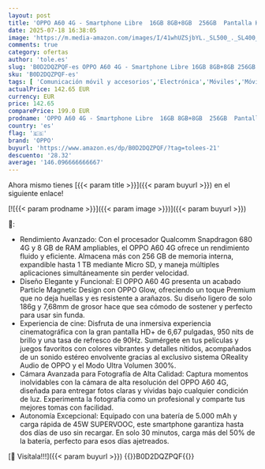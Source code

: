 ```yaml
---
layout: post
title: 'OPPO A60 4G - Smartphone Libre  16GB 8GB+8GB  256GB  Pantalla HD+ LCD 6.7"  Cámara 50+2+8 MP  Android  Batería 5000mAh  Carga Rápida 45W - Morado'
date: 2025-07-18 16:38:05
image: 'https://m.media-amazon.com/images/I/41whUZSjbYL._SL500_._SL400_.jpg'
comments: true
category: ofertas
author: 'tole.es'
slug: 'B0D2DQZPQF-es OPPO A60 4G - Smartphone Libre 16GB 8GB+8GB 256GB Pantalla...'
sku: 'B0D2DQZPQF-es'
tags: [ 'Comunicación móvil y accesorios','Electrónica','Móviles','Móviles y smartphones libres','android','oppo','🇪🇸', ]
actualPrice: 142.65 EUR
currency: EUR
price: 142.65
comparePrice: 199.0 EUR
prodname: 'OPPO A60 4G - Smartphone Libre  16GB 8GB+8GB  256GB  Pantalla HD+ LCD 6.7"  Cámara 50+2+8 MP  Android  Batería 5000mAh  Carga Rápida 45W - Morado'
country: 'es'
flag: '🇪🇸'
brand: 'OPPO'
buyurl: 'https://www.amazon.es/dp/B0D2DQZPQF/?tag=tolees-21'
descuento: '28.32'
average: '146.096666666667'
---
```


Ahora mismo tienes [{{< param title >}}]({{< param buyurl >}}) en el siguiente enlace!

[![{{< param prodname >}}]({{< param image >}})]({{< param buyurl >}})

🔎:

- Rendimiento Avanzado: Con el procesador Qualcomm Snapdragon 680 4G y 8 GB de RAM ampliables, el OPPO A60 4G ofrece un rendimiento fluido y eficiente. Almacena más con 256 GB de memoria interna, expandible hasta 1 TB mediante Micro SD, y maneja múltiples aplicaciones simultáneamente sin perder velocidad.
- Diseño Elegante y Funcional: El OPPO A60 4G presenta un acabado Particle Magnetic Design con OPPO Glow, ofreciendo un toque Premium que no deja huellas y es resistente a arañazos. Su diseño ligero de solo 186g y 7,68mm de grosor hace que sea cómodo de sostener y perfecto para usar sin funda.
- Experiencia de cine: Disfruta de una inmersiva experiencia cinematográfica con la gran pantalla HD+ de 6,67 pulgadas, 950 nits de brillo y una tasa de refresco de 90Hz. Sumérgete en tus películas y juegos favoritos con colores vibrantes y detalles nítidos, acompañados de un sonido estéreo envolvente gracias al exclusivo sistema OReality Audio de OPPO y el Modo Ultra Volumen 300%.
- Cámara Avanzada para Fotografía de Alta Calidad: Captura momentos inolvidables con la cámara de alta resolución del OPPO A60 4G, diseñada para entregar fotos claras y vívidas bajo cualquier condición de luz. Experimenta la fotografía como un profesional y comparte tus mejores tomas con facilidad.
- Autonomía Excepcional: Equipado con una batería de 5.000 mAh y carga rápida de 45W SUPERVOOC, este smartphone garantiza hasta dos días de uso sin recargar. En solo 30 minutos, carga más del 50% de la batería, perfecto para esos días ajetreados.

[🛒 Visítala!!!]({{< param buyurl >}})
{{<world>}}B0D2DQZPQF{{</world>}}
